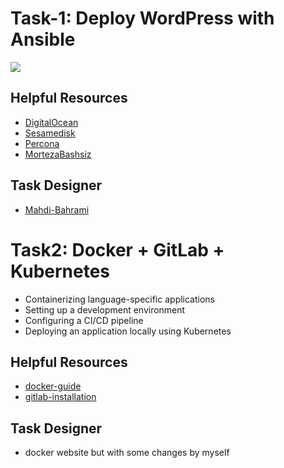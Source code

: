 # Task-1: Deploy WordPress with Ansible
![](https://github.com/mhesfahani97/Self-DevOps-BootCamp-1/blob/main/Task-1/pics/1.png?raw=true)

## Helpful Resources
- [DigitalOcean](https://www.digitalocean.com/community/tutorials/how-to-use-proxysql-as-a-load-balancer-for-mysql-on-ubuntu-16-04#step-6-creating-the-mysql-users)
- [Sesamedisk](https://sesamedisk.com/mysql-cluster-deploy-galera-with-mariadb-proxysql/)
- [Percona](https://www.percona.com/blog/setting-up-a-proxysql-sidecar-container/)
- [MortezaBashsiz](https://www.youtube.com/watch?v=ww4yY5ipYgo&list=PLRMCwJJwWR1AKYcUkdcorTFR-bhXUN6oO)

## Task Designer
- [Mahdi-Bahrami](https://www.linkedin.com/in/mahdibahrami/)

# Task2: Docker + GitLab + Kubernetes
- Containerizing language-specific applications   
- Setting up a development environment   
- Configuring a CI/CD pipeline   
- Deploying an application locally using Kubernetes   

## Helpful Resources
- [docker-guide](https://docs.docker.com/guides/get-started/)
- [gitlab-installation](https://github.com/mhesfahani97/DigiNext-DevOps-BootCamp/tree/main/Task-6)

## Task Designer
- docker website but with some changes by myself
